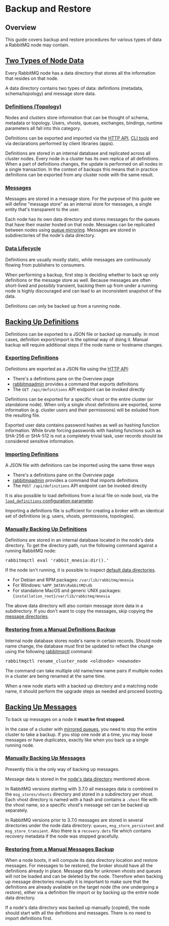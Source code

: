 # Backup and Restore

## Overview

This guide covers backup and restore procedures for various types of data
a RabbitMQ node may contain.

## <a id="rabbitmq-data" class="anchor"/> [Two Types of Node Data](#types-of-data)

Every RabbitMQ node has a data directory that stores all the information that resides
on that node.

A data directory contains two types of data: definitions (metadata, schema/topology) and
message store data.

### <a id="rabbitmq-definitions" class="anchor"/> [Definitions (Topology)](#definitions)

Nodes and clusters store information that can be thought of schema, metadata or topology.
Users, vhosts, queues, exchanges, bindings, runtime parameters all fall into this category.

Definitions can be exported and imported via the [HTTP API](/management.html), [CLI tools](/cli.html) and via
declarations performed by client libraries (apps).

Definitions are stored in an internal database and replicated across all cluster nodes.
Every node in a cluster has its own replica of all definitions. When a part of definitions changes,
the update is performed on all nodes in a single transaction. In the context of backups this
means that in practice definitions can be exported from any cluster node with the same result.

### <a id="rabbitmq-messages" class="anchor"/> [Messages](#messages)

Messages are stored in a message store. For the purpose of this guide we will define "message store"
as an internal store for messages, a single entity that's transparent to the user.

Each node has its own data directory and stores messages for the queues that have
their master hosted on that node. Messages can be replicated between nodes using [queue mirroring](/ha.html).
Messages are stored in subdirectories of the node's data directory.

### <a id="data-lifespan" class="anchor"/> [Data Lifecycle](#data-lifecycle)

Definitions are usually mostly static, while messages are continuously flowing from publishers to
consumers.

When performing a backup, first step is deciding whether to back up only definitions
or the message store as well.
Because messages are often short-lived and possibly transient, backing them up from under
a running node is highly discouraged and can lead to an inconsistent snapshot of the data.

Definitions can only be backed up from a running node.

## <a id="definitions-backup" class="anchor"/> [Backing Up Definitions](#definitions-backup)

Definitions can be exported to a JSON file or backed up manually. In
most cases, definition export/import is the optimal way of doing
it. Manual backup will require additional steps if the node name or
hostname changes.

### <a id="definitions-export" class="anchor"/> [Exporting Definitions](#definitions-export)

Definitions are exported as a JSON file using the [HTTP API](/management.html):

 * There's a definitions pane on the Overview page
 * [rabbitmqadmin](/management-cli.html) provides a command that exports definitions
 * The `GET /api/definitions` API endpoint can be invoked directly

Definitions can be exported for a specific vhost or the entire cluster (or standalone node).
When only a single vhost definitions are exported, some information (e.g. cluster users and their permissions)
will be exluded from the resulting file.

Exported user data contains password hashes as well as hashing function information. While brute forcing
passwords with hashing functions such as SHA-256 or SHA-512 is not a completely trivial task, user
records should be considered sensitive information.


### <a id="definitions-import" class="anchor"/> [Importing Definitions](#definitions-import)

A JSON file with definitions can be imported using the same three ways

 * There's a definitions pane on the Overview page
 * [rabbitmqadmin](/management-cli.html) provides a command that imports definitions
 * The `POST /api/definitions` API endpoint can be invoked directly

It is also possible to load definitions from a local file on node boot, via the
[`load_definitions` configuration parameter](/management.html#load-definitions).

Importing a definitions file is sufficient for creating a broker with
an identical set of definitions (e.g. users, vhosts, permissions,
topologies).

### <a id="manual-definitions-backup" class="anchor"/> [Manually Backing Up Definitions](#manual-definitions-backup)

Definitions are stored in an internal database located in the node's data
directory. To get the directory path, run the following
command against a running RabbitMQ node:

<pre class="sourcecode sh">
rabbitmqctl eval 'rabbit_mnesia:dir().'
</pre>

If the node isn't running, it is possible to inspect [default data directories](/relocate.html).

* For Debian and RPM packages: `/var/lib/rabbitmq/mnesia`
* For Windows: `%APP_DATA%\RabbitMQ\db`
* For standalone MacOS and generic UNIX packages: `{installation_root}/var/lib/rabbitmq/mnesia`

The above data directory will also contain message store data in a subdirectory. If you don't want to
copy the messages, skip copying the [message directories](#manual-messages-backup).

### <a id="manual-definitions-restore" class="anchor"/> [Restoring from a Manual Definitions Backup](#manual-definitions-restore)

Internal node database stores node's name in certain records. Should node name change, the database must first
be updated to reflect the change using the following [rabbitmqctl](/cli.html) command:

<pre class="sourcecode sh">
rabbitmqctl rename_cluster_node &lt;oldnode&gt; &lt;newnode&gt;
</pre>

The command can take multiple old name/new name pairs if multiple nodes in a cluster are being renamed
at the same time.

When a new node starts with a backed up directory and a matching node name, it should perform
the upgrade steps as needed and proceed booting.


## <a id="messages-backup" class="anchor"/> [Backing Up Messages](#messages-backup)

To back up messages on a node it **must be first stopped**.

In the case of a cluster with [mirrored queues](/ha.html), you need to
stop the entire cluster to take a backup. If you stop one node at a
time, you may loose messages or have duplicates, exactly like when you
back up a single running node.

### <a id="manual-messages-backup" class="anchor"/> [Manually Backing Up Messages](#manual-messages-backup)

Presently this is the only way of backing up messages.

Message data is stored in the [node's data directory](/relocate.html) mentioned above.

In RabbitMQ versions starting with 3.7.0 all messages data is combined in the
`msg_stores/vhosts` directory and stored in a subdirectory per vhost.
Each vhost directory is named with a hash and contains a `.vhost` file with
the vhost name, so a specific vhost's message set can be backed up separately.

In RabbitMQ versions prior to 3.7.0 messages are stored in several directories
under the node data directory: `queues`, `msg_store_persistent` and `msg_store_transient`.
Also there is a `recovery.dets` file which contains recovery metadata if the node
was stopped gracefully.

### <a id="manual-messages-restore" class="anchor"/> [Restoring from a Manual Messages Backup](#manual-messages-restore)

When a node boots, it will compute its data directory location and restore messages.
For messages to be restored, the broker should have all the definitions already in place.
Message data for unknown vhosts and queues will not be loaded and can be deleted by the node.
Therefore when backing up message directories manually it is important to make sure that the
definitions are already available on the target node (the one undergoing a restore), either
via a definition file import or by backing up the entire node data directory.

If a node's data directory was backed up manually (copied), the node should start with all
the definitions and messages. There is no need to import definitions first.
